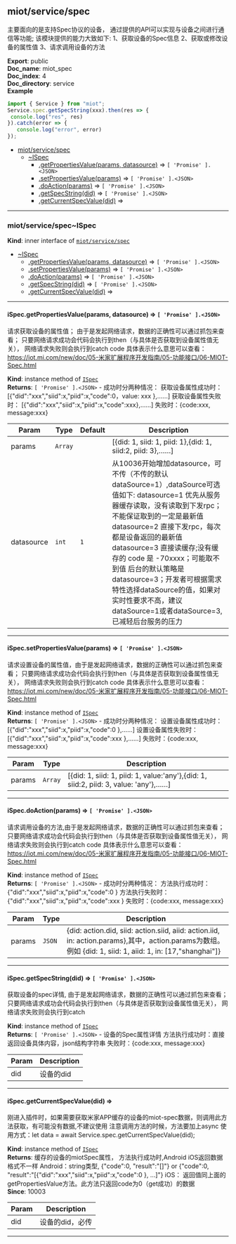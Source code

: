 <a name="module_miot/service/spec"></a>

## miot/service/spec
主要面向的是支持Spec协议的设备， 通过提供的API可以实现与设备之间进行通信等功能;
该模块提供的能力大致如下:
1、获取设备的Spec信息  2、获取或修改设备的属性值  3、请求调用设备的方法

**Export**: public  
**Doc_name**: miot_spec  
**Doc_index**: 4  
**Doc_directory**: service  
**Example**  
```js
import { Service } from "miot";
Service.spec.getSpecString(xxx).then(res => {
 console.log("res", res)
}).catch(error => {
   console.log("error", error)
});
```

* [miot/service/spec](#module_miot/service/spec)
    * [~ISpec](#module_miot/service/spec..ISpec)
        * [.getPropertiesValue(params, datasource)](#module_miot/service/spec..ISpec+getPropertiesValue) ⇒ <code>[ &#x27;Promise&#x27; ].&lt;JSON&gt;</code>
        * [.setPropertiesValue(params)](#module_miot/service/spec..ISpec+setPropertiesValue) ⇒ <code>[ &#x27;Promise&#x27; ].&lt;JSON&gt;</code>
        * [.doAction(params)](#module_miot/service/spec..ISpec+doAction) ⇒ <code>[ &#x27;Promise&#x27; ].&lt;JSON&gt;</code>
        * [.getSpecString(did)](#module_miot/service/spec..ISpec+getSpecString) ⇒ <code>[ &#x27;Promise&#x27; ].&lt;JSON&gt;</code>
        * [.getCurrentSpecValue(did)](#module_miot/service/spec..ISpec+getCurrentSpecValue) ⇒


* * *

<a name="module_miot/service/spec..ISpec"></a>

### miot/service/spec~ISpec
**Kind**: inner interface of [<code>miot/service/spec</code>](#module_miot/service/spec)  

* [~ISpec](#module_miot/service/spec..ISpec)
    * [.getPropertiesValue(params, datasource)](#module_miot/service/spec..ISpec+getPropertiesValue) ⇒ <code>[ &#x27;Promise&#x27; ].&lt;JSON&gt;</code>
    * [.setPropertiesValue(params)](#module_miot/service/spec..ISpec+setPropertiesValue) ⇒ <code>[ &#x27;Promise&#x27; ].&lt;JSON&gt;</code>
    * [.doAction(params)](#module_miot/service/spec..ISpec+doAction) ⇒ <code>[ &#x27;Promise&#x27; ].&lt;JSON&gt;</code>
    * [.getSpecString(did)](#module_miot/service/spec..ISpec+getSpecString) ⇒ <code>[ &#x27;Promise&#x27; ].&lt;JSON&gt;</code>
    * [.getCurrentSpecValue(did)](#module_miot/service/spec..ISpec+getCurrentSpecValue) ⇒


* * *

<a name="module_miot/service/spec..ISpec+getPropertiesValue"></a>

#### iSpec.getPropertiesValue(params, datasource) ⇒ <code>[ &#x27;Promise&#x27; ].&lt;JSON&gt;</code>
请求获取设备的属性值； 由于是发起网络请求，数据的正确性可以通过抓包来查看；
只要网络请求成功会代码会执行到then（与具体是否获取到设备属性值无关）， 网络请求失败则会执行到catch
code 具体表示什么意思可以查看： https://iot.mi.com/new/doc/05-米家扩展程序开发指南/05-功能接口/06-MIOT-Spec.html

**Kind**: instance method of [<code>ISpec</code>](#module_miot/service/spec..ISpec)  
**Returns**: <code>[ &#x27;Promise&#x27; ].&lt;JSON&gt;</code> - 成功时分两种情况：
获取设备属性成功时： [{"did":"xxx","siid":x,"piid":x,"code":0，value: xxx },……]
获取设备属性失败时： [{"did":"xxx","siid":x,"piid":x,"code":xxx},……]
失败时：{code:xxx, message:xxx}  

| Param | Type | Default | Description |
| --- | --- | --- | --- |
| params | <code>Array</code> |  | [{did: 1, siid: 1, piid: 1},{did: 1, siid:2, piid: 3},……] |
| datasource | <code>int</code> | <code>1</code> | 从10036开始增加datasource，可不传（不传的默认dataSource=1）,dataSource可选值如下: datasource=1  优先从服务器缓存读取，没有读取到下发rpc；不能保证取到的一定是最新值 datasource=2  直接下发rpc，每次都是设备返回的最新值 datasource=3  直接读缓存;没有缓存的 code 是 -70xxxx；可能取不到值 后台的默认策略是datasource=3；开发者可根据需求特性选择dataSource的值，如果对实时性要求不高，建议dataSource=1或者dataSource=3,已减轻后台服务的压力 |


* * *

<a name="module_miot/service/spec..ISpec+setPropertiesValue"></a>

#### iSpec.setPropertiesValue(params) ⇒ <code>[ &#x27;Promise&#x27; ].&lt;JSON&gt;</code>
请求设置设备的属性值，由于是发起网络请求，数据的正确性可以通过抓包来查看；
只要网络请求成功会代码会执行到then（与具体是否获取到设备属性值无关）， 网络请求失败则会执行到catch
code 具体表示什么意思可以查看： https://iot.mi.com/new/doc/05-米家扩展程序开发指南/05-功能接口/06-MIOT-Spec.html

**Kind**: instance method of [<code>ISpec</code>](#module_miot/service/spec..ISpec)  
**Returns**: <code>[ &#x27;Promise&#x27; ].&lt;JSON&gt;</code> - 成功时分两种情况：
设置设备属性成功时：  [{"did":"xxx","siid":x,"piid":x,"code":0 },……]
设置设备属性失败时：  [{"did":"xxx","siid":x,"piid":x,"code":xxx },……]
失败时：{code:xxx, message:xxx}  

| Param | Type | Description |
| --- | --- | --- |
| params | <code>Array</code> | [{did: 1, siid: 1, piid: 1, value:'any'},{did: 1, siid:2, piid: 3, value: 'any'},……] |


* * *

<a name="module_miot/service/spec..ISpec+doAction"></a>

#### iSpec.doAction(params) ⇒ <code>[ &#x27;Promise&#x27; ].&lt;JSON&gt;</code>
请求调用设备的方法,由于是发起网络请求，数据的正确性可以通过抓包来查看；
只要网络请求成功会代码会执行到then（与具体是否获取到设备属性值无关）， 网络请求失败则会执行到catch
code 具体表示什么意思可以查看： https://iot.mi.com/new/doc/05-米家扩展程序开发指南/05-功能接口/06-MIOT-Spec.html

**Kind**: instance method of [<code>ISpec</code>](#module_miot/service/spec..ISpec)  
**Returns**: <code>[ &#x27;Promise&#x27; ].&lt;JSON&gt;</code> - 成功时分两种情况：
方法执行成功时：  {"did":"xxx","siid":x,"piid":x,"code":0 }
方法执行失败时：  {"did":"xxx","siid":x,"piid":x,"code":xxx }
失败时：{code:xxx, message:xxx}  

| Param | Type | Description |
| --- | --- | --- |
| params | <code>JSON</code> | {did: action.did, siid: action.siid, aiid: action.iid, in: action.params},其中，action.params为数组。例如 {did: 1, siid: 1, aiid: 1, in: [17,"shanghai"]} |


* * *

<a name="module_miot/service/spec..ISpec+getSpecString"></a>

#### iSpec.getSpecString(did) ⇒ <code>[ &#x27;Promise&#x27; ].&lt;JSON&gt;</code>
获取设备的spec详情, 由于是发起网络请求，数据的正确性可以通过抓包来查看；
只要网络请求成功会代码会执行到then（与具体是否获取到设备属性值无关）， 网络请求失败则会执行到catch

**Kind**: instance method of [<code>ISpec</code>](#module_miot/service/spec..ISpec)  
**Returns**: <code>[ &#x27;Promise&#x27; ].&lt;JSON&gt;</code> - 设备的Spec属性详情
方法执行成功时：直接返回设备具体内容，json结构字符串
失败时：{code:xxx, message:xxx}  

| Param | Description |
| --- | --- |
| did | 设备的did |


* * *

<a name="module_miot/service/spec..ISpec+getCurrentSpecValue"></a>

#### iSpec.getCurrentSpecValue(did) ⇒
刚进入插件时，如果需要获取米家APP缓存的设备的miot-spec数据，则调用此方法获取，有可能没有数据,不建议使用
注意调用方法的时候，方法要加上async
使用方式：let data = await Service.spec.getCurrentSpecValue(did);

**Kind**: instance method of [<code>ISpec</code>](#module_miot/service/spec..ISpec)  
**Returns**: 缓存的设备的miotSpec属性，
方法执行成功时,Android iOS返回数据格式不一样
Android：string类型, {"code":0, "result":"[]"} or {"code":0, "result":"[{"did":"xxx","siid":x,"piid":x,"code":0 }, ...]"}
iOS： 返回值同上面的getPropertiesValue方法。此方法只返回code为0（get成功）的数据  
**Since**: 10003  

| Param | Description |
| --- | --- |
| did | 设备的did，必传 |


* * *

